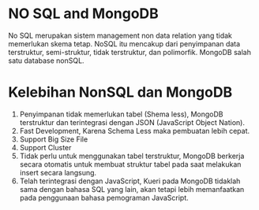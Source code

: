 # NO SQL and MongoDB
No SQL merupakan sistem management non data relation yang tidak memerlukan skema tetap. NoSQL itu mencakup dari penyimpanan data terstruktur, semi-struktur, tidak terstruktur, dan polimorfik. MongoDB salah satu database nonSQL.
# Kelebihan NonSQL dan MongoDB
1. Penyimpanan tidak memerlukan tabel (Shema less), MongoDB terstruktur dan terintegrasi dengan JSON (JavaScript Object Nation).
2. Fast Development, Karena Schema Less maka pembuatan lebih cepat.
3. Support Big Size File
4. Support Cluster
5. Tidak perlu untuk menggunakan tabel terstruktur, MongoDB berkerja secara otomatis untuk membuat struktur tabel pada saat melakukan insert secara langsung.
6. Telah terintegrasi dengan JavaScript, Kueri pada MongoDB tidaklah sama dengan bahasa SQL yang lain, akan tetapi lebih memanfaatkan pada penggunaan bahasa pemograman JavaScript.

